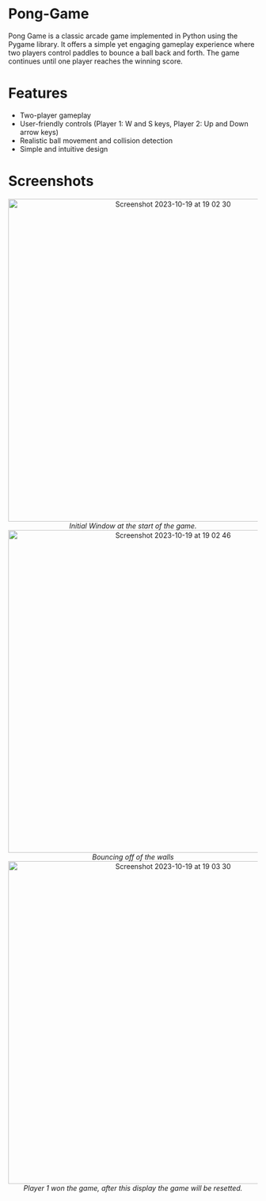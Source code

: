 # Pong-Game
Pong Game is a classic arcade game implemented in Python using the Pygame library. It offers a simple yet engaging gameplay experience where two players control paddles to bounce a ball back and forth. The game continues until one player reaches the winning score.

# Features
- Two-player gameplay
- User-friendly controls (Player 1: W and S keys, Player 2: Up and Down arrow keys)
- Realistic ball movement and collision detection
- Simple and intuitive design

# Screenshots

<p align="center">
<img width="650" alt="Screenshot 2023-10-19 at 19 02 30" src="https://github.com/adrivas12/Pong-Game/assets/88084673/d31f6129-0076-48eb-b1e4-457cd4664c9b">
<br><em>Initial Window at the start of the game.</em>
<img width="650" alt="Screenshot 2023-10-19 at 19 02 46" src="https://github.com/adrivas12/Pong-Game/assets/88084673/4bf68738-40da-461e-a9d2-613167d54ccc">
<br><em>Bouncing off of the walls </em>
<img width="650" alt="Screenshot 2023-10-19 at 19 03 30" src="https://github.com/adrivas12/Pong-Game/assets/88084673/ee2c554e-f25e-4f86-88da-b96dc0f2df2e">
<br> <em> Player 1 won the game, after this display the game will be resetted.</em>
</p>

